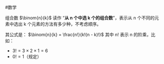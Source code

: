 
#数学 

组合数 $\binom{n}{k}$ 读作 “**从 n 个中选 k 个的组合数**”，表示从 n 个不同的元素中选出 k 个元素的方法有多少种，不考虑顺序。

其公式是：
$\binom{n}{k} = \frac{n!}{k!(n - k)!}$
其中 n! 表示 n 的阶乘，比如：
- $3! = 3 \times 2 \times 1 = 6$
- $0! = 1$（规定）
    